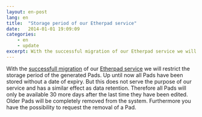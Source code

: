 ```yaml
---
layout: en-post
lang: en
title:  "Storage period of our Etherpad service"
date:   2014-01-01 19:09:09
categories:
    - en
    - update
excerpt: With the successful migration of our Etherpad service we will restrict the storage period of the generated Pads. 
---
```

With the [successfull migration](/en/2013/12/21/Maintenance-work-on-our-Etherpad-service.html)  of our [Etherpad service](/en/service/etherpad.html) we will restrict the storage period of the generated Pads. Up until now all Pads have been stored without a date of expiry. But this does not serve the purpose of our service and has a similar effect as data retention. Therefore all Pads will only be available 30 more days after the last time they have been edited. Older Pads will be completely removed from the system. Furthermore you have the possibility to request the removal of a Pad.

